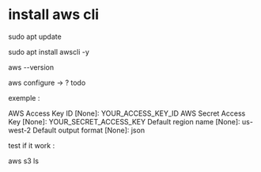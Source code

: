 # install aws cli

sudo apt update

sudo apt install awscli -y

aws --version

aws configure -> ? todo

exemple :

AWS Access Key ID [None]: YOUR_ACCESS_KEY_ID
AWS Secret Access Key [None]: YOUR_SECRET_ACCESS_KEY
Default region name [None]: us-west-2
Default output format [None]: json

test if it work :

aws s3 ls
